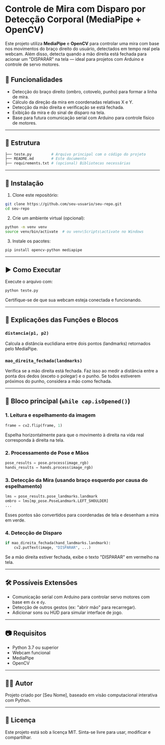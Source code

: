 # Controle de Mira com Disparo por Detecção Corporal (MediaPipe + OpenCV)

Este projeto utiliza **MediaPipe** e **OpenCV** para controlar uma mira com base nos movimentos do braço direito do usuário, detectados em tempo real pela webcam. Além disso, detecta quando a mão direita está fechada para acionar um "DISPARAR" na tela — ideal para projetos com Arduino e controle de servo motores.

## 🧠 Funcionalidades

- Detecção do braço direito (ombro, cotovelo, punho) para formar a linha de mira.
- Cálculo da direção da mira em coordenadas relativas X e Y.
- Detecção da mão direita e verificação se está fechada.
- Exibição da mira e do sinal de disparo na tela.
- Base para futura comunicação serial com Arduino para controle físico de motores.

---

## 📁 Estrutura

```bash
├── teste.py         # Arquivo principal com o código do projeto
├── README.md        # Este documento
├── requirements.txt # (opcional) Bibliotecas necessárias
```

---

## 🔧 Instalação

1. Clone este repositório:

```bash
git clone https://github.com/seu-usuario/seu-repo.git
cd seu-repo
```

2. Crie um ambiente virtual (opcional):

```bash
python -m venv venv
source venv/bin/activate  # ou venv\Scripts\activate no Windows
```

3. Instale os pacotes:

```bash
pip install opencv-python mediapipe
```

---

## ▶️ Como Executar

Execute o arquivo com:

```bash
python teste.py
```

Certifique-se de que sua webcam esteja conectada e funcionando.

---

## 📌 Explicações das Funções e Blocos

### `distancia(p1, p2)`
Calcula a distância euclidiana entre dois pontos (landmarks) retornados pelo MediaPipe.

### `mao_direita_fechada(landmarks)`
Verifica se a mão direita está fechada. Faz isso ao medir a distância entre a ponta dos dedos (exceto o polegar) e o punho. Se todos estiverem próximos do punho, considera a mão como fechada.

---

## 🎯 Bloco principal (`while cap.isOpened()`)

### 1. Leitura e espelhamento da imagem
```python
frame = cv2.flip(frame, 1)
```
Espelha horizontalmente para que o movimento à direita na vida real corresponda à direita na tela.

### 2. Processamento de Pose e Mãos
```python
pose_results = pose.process(image_rgb)
hands_results = hands.process(image_rgb)
```

### 3. Detecção da Mira (usando braço esquerdo por causa do espelhamento)
```python
lms = pose_results.pose_landmarks.landmark
ombro = lms[mp_pose.PoseLandmark.LEFT_SHOULDER]
...
```
Esses pontos são convertidos para coordenadas de tela e desenham a mira em verde.

### 4. Detecção de Disparo
```python
if mao_direita_fechada(hand_landmarks.landmark):
    cv2.putText(image, "DISPARAR", ...)
```
Se a mão direita estiver fechada, exibe o texto "DISPARAR" em vermelho na tela.

---

## 🛠 Possíveis Extensões

- Comunicação serial com Arduino para controlar servo motores com base em `dx` e `dy`.
- Detecção de outros gestos (ex: "abrir mão" para recarregar).
- Adicionar sons ou HUD para simular interface de jogo.

---

## 📷 Requisitos

- Python 3.7 ou superior
- Webcam funcional
- MediaPipe
- OpenCV

---

## 🧑‍💻 Autor

Projeto criado por [Seu Nome], baseado em visão computacional interativa com Python.

---

## 📜 Licença

Este projeto está sob a licença MIT. Sinta-se livre para usar, modificar e compartilhar.